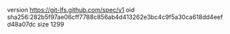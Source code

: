 version https://git-lfs.github.com/spec/v1
oid sha256:282b5f97ae06cff7788c856ab4d413262e3bc4c9f5a30ca618dd4eefd48a07dc
size 1299
